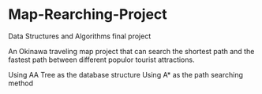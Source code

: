 # Map-Rearching-Project
Data Structures and Algorithms final project

An Okinawa traveling map project that can search the shortest path and the fastest path between different populor tourist attractions.

Using AA Tree as the database structure
Using A* as the path searching method
